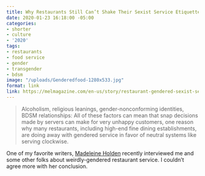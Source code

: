 ```yaml
---
title: Why Restaurants Still Can’t Shake Their Sexist Service Etiquette
date: 2020-01-23 16:18:00 -05:00
categories:
- shorter
- culture
- '2020'
tags:
- restaurants
- food service
- gender
- transgender
- bdsm
image: "/uploads/Genderedfood-1280x533.jpg"
format: link
link: https://melmagazine.com/en-us/story/restaurant-gendered-sexist-service-etiquette
---
```


> Alcoholism, religious leanings, gender-nonconforming identities, BDSM relationships: All of these factors can mean that snap decisions made by servers can make for very unhappy customers, one reason why many restaurants, including high-end fine dining establishments, are doing away with gendered service in favor of neutral systems like serving clockwise. 

One of my favorite writers, [Madeleine Holden](https://twitter.com/madeleinecholia) recently interviewed me and some other folks about weirdly-gendered restaurant service. I couldn’t agree more with her conclusion.
